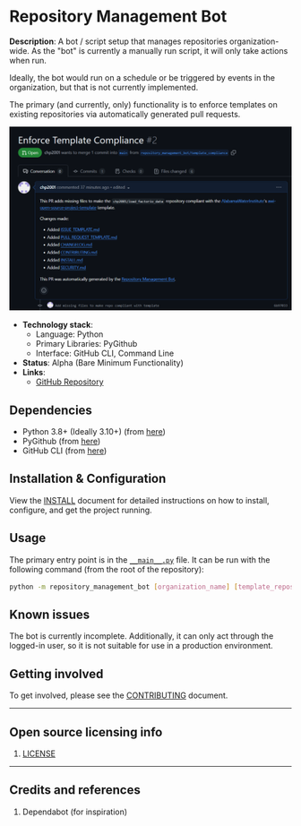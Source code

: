 # Repository Management Bot

**Description**:  A bot / script setup that manages repositories organization-wide. As the "bot" is currently a manually run script, it will only take actions when run.

Ideally, the bot would run on a schedule or be triggered by events in the organization, but that is not currently implemented.

The primary (and currently, only) functionality is to enforce templates on existing repositories via automatically generated pull requests.

![Example pull request](doc/Screenshot.png)

- **Technology stack**:
  - Language: Python
  - Primary Libraries: PyGithub
  - Interface: GitHub CLI, Command Line
- **Status**:  Alpha (Bare Minimum Functionality)
- **Links**:
  - [GitHub Repository](https://github.com/chp2001/repository-management-bot)

## Dependencies

- Python 3.8+ (Ideally 3.10+) (from [here](https://www.python.org/downloads/))
- PyGithub (from [here](https://pypi.org/project/PyGithub/))
- GitHub CLI (from [here](https://cli.github.com/))

## Installation & Configuration

View the [INSTALL](INSTALL.md) document for detailed instructions on how to install, configure, and get the project running.

## Usage

The primary entry point is in the [`__main__.py`](repository_management_bot/__main__.py) file. It can be run with the following command (from the root of the repository):

```bash
python -m repository_management_bot [organization_name] [template_repository_name] [--org|-o organization_name] [--repo|-r template_repository_name] [--help|-h]
```

## Known issues

The bot is currently incomplete. Additionally, it can only act through the logged-in user, so it is not suitable for use in a production environment.

## Getting involved

To get involved, please see the [CONTRIBUTING](CONTRIBUTING.md) document.

----

## Open source licensing info

1. [LICENSE](LICENSE)

----

## Credits and references

1. Dependabot (for inspiration)
